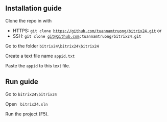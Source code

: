 ## Installation guide
Clone the repo in with 
  + HTTPS: <code>git clone https://github.com/tuannamtruong/bitrix24.git</code> or
  + SSH: <code>git clone git@github.com:tuannamtruong/bitrix24.git</code>

Go to the folder <code>bitrix24\bitrix24\bitrix24</code> 

Create a text file name <code>appid.txt</code> 

Paste the <code>appid</code> to this text file.


## Run guide
Go to <code>bitrix24\bitrix24</code> 

Open <code> bitrix24.sln </code>  

Run the project (F5).
